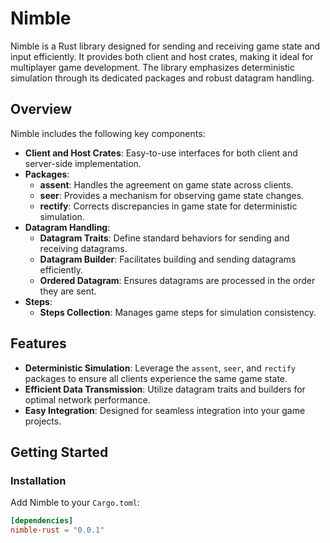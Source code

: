 # Nimble

Nimble is a Rust library designed for sending and receiving game state and input efficiently.
It provides both client and host crates, making it ideal for multiplayer game development.
The library emphasizes deterministic simulation through its dedicated packages and robust datagram handling.

## Overview

Nimble includes the following key components:

- **Client and Host Crates**: Easy-to-use interfaces for both client and server-side implementation.
- **Packages**:
  - **assent**: Handles the agreement on game state across clients.
  - **seer**: Provides a mechanism for observing game state changes.
  - **rectify**: Corrects discrepancies in game state for deterministic simulation.
- **Datagram Handling**:
  - **Datagram Traits**: Define standard behaviors for sending and receiving datagrams.
  - **Datagram Builder**: Facilitates building and sending datagrams efficiently.
  - **Ordered Datagram**: Ensures datagrams are processed in the order they are sent.
- **Steps**:
  - **Steps Collection**: Manages game steps for simulation consistency.

## Features

- **Deterministic Simulation**: Leverage the `assent`, `seer`, and `rectify` packages to ensure all clients experience the same game state.
- **Efficient Data Transmission**: Utilize datagram traits and builders for optimal network performance.
- **Easy Integration**: Designed for seamless integration into your game projects.

## Getting Started

### Installation

Add Nimble to your `Cargo.toml`:

```toml
[dependencies]
nimble-rust = "0.0.1"
```
